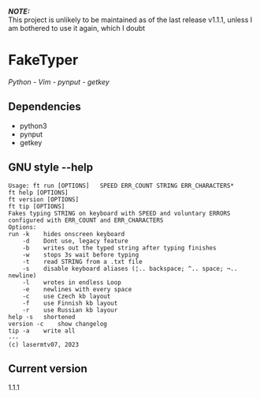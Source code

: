 
***NOTE:***<br>
This project is unlikely to be  maintained as of the last release v1.1.1, unless I am bothered to use it again, which I doubt

# FakeTyper
*Python - Vim - pynput - getkey*
## Dependencies
- python3
- pynput
- getkey
## GNU style --help
```
Usage: ft run [OPTIONS]   SPEED ERR_COUNT STRING ERR_CHARACTERS*
ft help [OPTIONS]
ft version [OPTIONS]
ft tip [OPTIONS]
Fakes typing STRING on keyboard with SPEED and voluntary ERRORS configured with ERR_COUNT and ERR_CHARACTERS
Options:
run -k    hides onscreen keyboard
    -d    Dont use, legacy feature
    -b    writes out the typed string after typing finishes
    -w    stops 3s wait before typing
    -t    read STRING from a .txt file
    -s    disable keyboard aliases (¦.. backspace; ^.. space; ¬.. newline)
    -l    wrotes in endless Loop
    -e    newlines with every space
    -c    use Czech kb layout
    -f    use Finnish kb layout
    -r    use Russian kb layour
help -s   shortened
version -c    show changelog
tip -a    write all
---
(c) lasermtv07, 2023
```
## Current version
1.1.1

